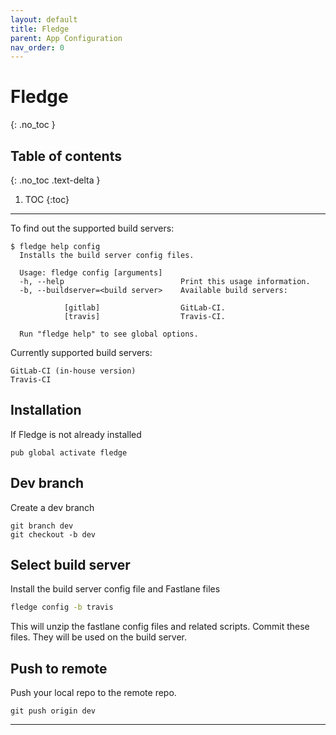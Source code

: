 ```yaml
---
layout: default
title: Fledge
parent: App Configuration
nav_order: 0
---
```


# Fledge
{: .no_toc }

## Table of contents
{: .no_toc .text-delta }

1. TOC
{:toc}

---

To find out the supported build servers:
```
$ fledge help config
  Installs the build server config files.
  
  Usage: fledge config [arguments]
  -h, --help                          Print this usage information.
  -b, --buildserver=<build server>    Available build servers:
  
            [gitlab]                  GitLab-CI.
            [travis]                  Travis-CI.
  
  Run "fledge help" to see global options.
```
Currently supported build servers:
```
GitLab-CI (in-house version)
Travis-CI
```

## Installation
If Fledge is not already installed
```
pub global activate fledge
```

## Dev branch
Create a dev branch
```
git branch dev
git checkout -b dev
```

## Select build server
Install the build server config file and Fastlane files
```bash
fledge config -b travis
```
This will unzip the fastlane config files and related scripts. Commit these files. They will be used on the build server.
## Push to remote
Push your local repo to the remote repo.
```
git push origin dev
``` 

---